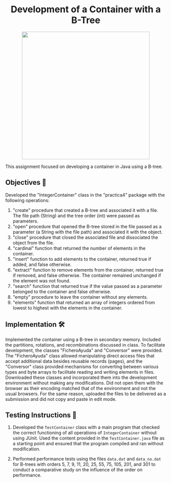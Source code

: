 <h1 align="center">Development of a Container with a B-Tree</h1>

<p align="center">
  <img width="400px" src="https://github.com/AlejandroDavidArzolaSaavedra/Data-Structures/assets/90756437/4d93cd90-dcb9-48cc-ab25-9650ea0c2dc9"/>
</p>

This assignment focused on developing a container in Java using a B-tree.

## Objectives 🎯

Developed the "IntegerContainer" class in the "practica4" package with the following operations:

1. "create" procedure that created a B-tree and associated it with a file. The file path (String) and the tree order (int) were passed as parameters.
2. "open" procedure that opened the B-tree stored in the file passed as a parameter (a String with the file path) and associated it with the object.
3. "close" procedure that closed the associated file and dissociated the object from the file.
4. "cardinal" function that returned the number of elements in the container.
5. "insert" function to add elements to the container, returned true if added, and false otherwise.
6. "extract" function to remove elements from the container, returned true if removed, and false otherwise. The container remained unchanged if the element was not found.
7. "search" function that returned true if the value passed as a parameter belonged to the container and false otherwise.
8. "empty" procedure to leave the container without any elements.
9. "elements" function that returned an array of integers ordered from lowest to highest with the elements in the container.

## Implementation 🛠️

Implemented the container using a B-tree in secondary memory. Included the partitions, rotations, and recombinations discussed in class. To facilitate development, the classes "FicheroAyuda" and "Conversor" were provided. The "FicheroAyuda" class allowed manipulating direct access files that accept additional data besides reusable records (pages), and the "Conversor" class provided mechanisms for converting between various types and byte arrays to facilitate reading and writing elements in files. Downloaded these classes and incorporated them into the development environment without making any modifications. Did not open them with the browser as their encoding matched that of the environment and not the usual browsers. For the same reason, uploaded the files to be delivered as a submission and did not copy and paste in edit mode.

## Testing Instructions 🧪

1. Developed the `TestContainer` class with a main program that checked the correct functioning of all operations of `IntegerContainer` without using JUnit. Used the content provided in the `TestContainer.java` file as a starting point and ensured that the program compiled and ran without modification.

2. Performed performance tests using the files `data.dat` and `data_no.dat` for B-trees with orders 5, 7, 9, 11, 20, 25, 55, 75, 105, 201, and 301 to conduct a comparative study on the influence of the order on performance.
